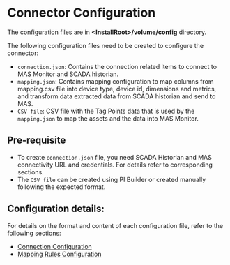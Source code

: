 # Connector Configuration

The configuration files are in **&lt;InstallRoot&gt;/volume/config** directory. 

The following configuration files need to be created to configure the connector:

- `connection.json`: Contains the connection related items to connect to MAS Monitor and SCADA historian.
- `mapping.json`: Contains mapping configuration to map columns from mapping.csv file into device type, device id, dimensions and metrics, and transform data extracted data from SCADA historian and send to MAS.
- `CSV file`: CSV file with the Tag Points data that is used by the `mapping.json` to map the assets and the data into MAS Monitor.

## Pre-requisite

* To create `connection.json` file, you need SCADA Historian and MAS connectivity URL and credentials. For details refer to corresponding sections.
* The `CSV file` can be created using PI Builder or created manually following the expected format.

## Configuration details:

For details on the format and content of each configuration file, refer to the following sections:

- [Connection Configuration](connection.md)
- [Mapping Rules Configuration](mapping.md)


